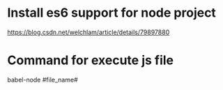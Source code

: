 # Install es6 support for node project
https://blog.csdn.net/welchlam/article/details/79897880

# Command for execute js file
babel-node #file_name#